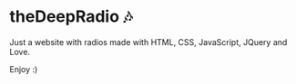 # theDeepRadio 🎶

Just a website with radios made with HTML, CSS, JavaScript, JQuery and Love.

Enjoy :)
